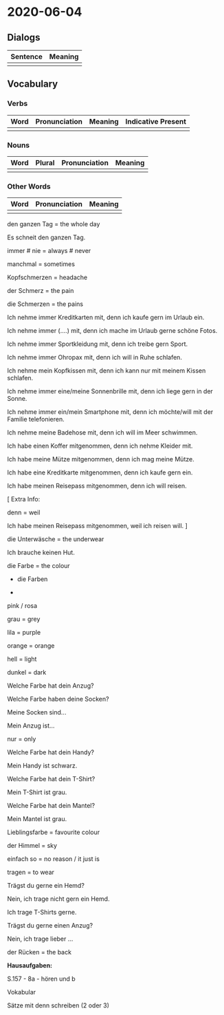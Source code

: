 # 2020-06-04

## Dialogs

| Sentence | Meaning |
| -------- | ------- |
|          |         |

## Vocabulary

### Verbs

| Word | Pronunciation | Meaning | Indicative Present |
| ---- | ------------- | ------- | ------------------ |
|      |               |         |                    |

### Nouns

| Word | Plural | Pronunciation | Meaning |
| ---- | ------ | ------------- | ------- |
|      |        |               |         |

### Other Words

| Word | Pronunciation | Meaning |
| ---- | ------------- | ------- |
|      |               |         |

den ganzen Tag = the whole day 



Es schneit den ganzen Tag. 



immer # nie = always # never



manchmal = sometimes



Kopfschmerzen = headache 



der Schmerz = the pain 

die Schmerzen = the pains



Ich nehme immer Kreditkarten mit, denn ich kaufe gern im Urlaub ein.



Ich nehme immer (....) mit, denn ich mache im Urlaub gerne schöne Fotos.



Ich nehme immer Sportkleidung mit, denn ich treibe gern Sport.



Ich nehme immer Ohropax mit, denn ich will in Ruhe schlafen. 



Ich nehme mein Kopfkissen mit, denn ich kann nur mit meinem Kissen schlafen. 



Ich nehme immer  eine/meine Sonnenbrille mit, denn ich liege gern in der Sonne. 



Ich nehme immer ein/mein Smartphone mit, denn ich möchte/will mit der Familie telefonieren. 



Ich nehme meine Badehose mit, denn ich will im Meer schwimmen. 



Ich habe einen Koffer mitgenommen, denn ich nehme Kleider mit. 



Ich habe meine Mütze mitgenommen,  denn ich mag meine Mütze.



Ich habe eine Kreditkarte mitgenommen, denn ich kaufe gern ein. 



Ich habe meinen Reisepass mitgenommen, denn ich will reisen. 



[ Extra Info: 

denn = weil 



Ich habe meinen Reisepass mitgenommen, weil ich reisen will. ]



die Unterwäsche = the underwear 



Ich brauche keinen Hut. 



die Farbe = the colour 

- die Farben 

- 

pink / rosa

grau = grey 

lila = purple

orange = orange



hell = light 

dunkel = dark 





Welche Farbe hat dein Anzug?

Welche Farbe haben deine Socken? 



Meine Socken sind...



Mein  Anzug ist...



nur = only 



Welche Farbe hat dein Handy?

Mein Handy ist schwarz. 



Welche Farbe hat dein T-Shirt? 

Mein T-Shirt ist grau. 



Welche Farbe hat dein Mantel? 

Mein Mantel ist grau. 



Lieblingsfarbe = favourite colour



der Himmel = sky



einfach so = no reason / it just is



tragen = to wear



Trägst du gerne ein Hemd? 



Nein, ich trage nicht gern ein Hemd. 

Ich trage T-Shirts gerne. 



Trägst du gerne einen Anzug?

Nein, ich trage lieber ... 



der Rücken = the back 



**Hausaufgaben:**

S.157 - 8a - hören  und b 

Vokabular

Sätze mit denn schreiben (2 oder 3)